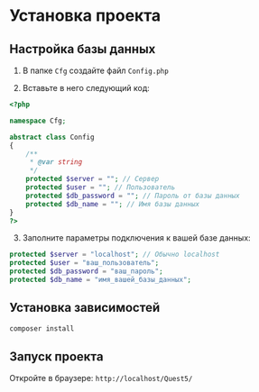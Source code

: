 # Установка проекта

## Настройка базы данных

1. В папке `Cfg` создайте файл `Config.php`

2. Вставьте в него следующий код:

```php
<?php

namespace Cfg;

abstract class Config
{
    /**
     * @var string
     */
    protected $server = ""; // Сервер
    protected $user = ""; // Пользователь
    protected $db_password = ""; // Пароль от базы данных
    protected $db_name = ""; // Имя базы данных
}
?>
```

3. Заполните параметры подключения к вашей базе данных:

```php
protected $server = "localhost"; // Обычно localhost
protected $user = "ваш_пользователь"; 
protected $db_password = "ваш_пароль";
protected $db_name = "имя_вашей_базы_данных";
```

## Установка зависимостей

```bash
composer install
```

## Запуск проекта

Откройте в браузере: `http://localhost/Quest5/`
